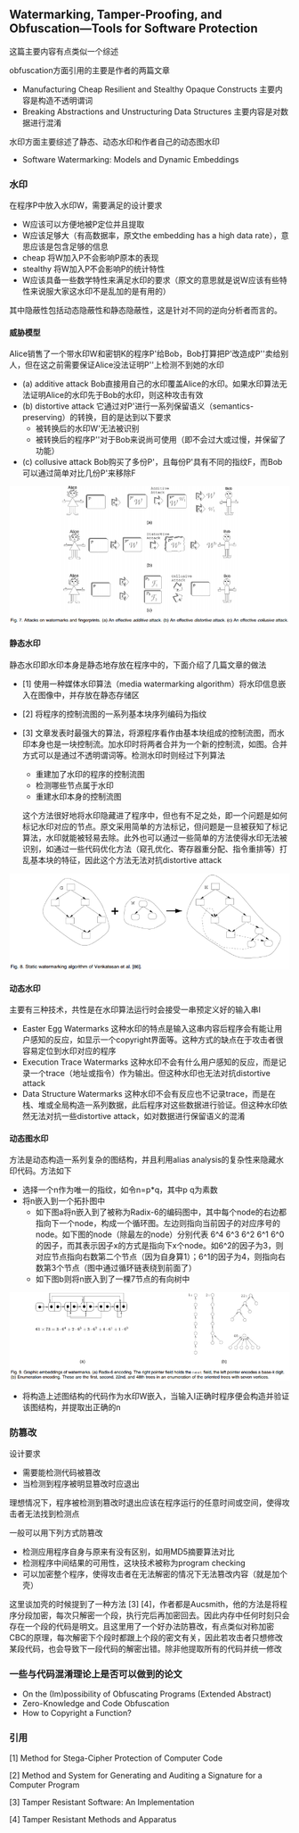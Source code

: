## Watermarking, Tamper-Proofing, and Obfuscation—Tools for Software Protection  
这篇主要内容有点类似一个综述

obfuscation方面引用的主要是作者的两篇文章

* Manufacturing Cheap Resilient and Stealthy Opaque Constructs  主要内容是构造不透明谓词
* Breaking Abstractions and Unstructuring Data Structures  主要内容是对数据进行混淆

水印方面主要综述了静态、动态水印和作者自己的动态图水印

* Software Watermarking: Models and Dynamic Embeddings  

### 水印

在程序P中放入水印W，需要满足的设计要求

* W应该可以方便地被P定位并且提取
* W应该足够大（有高数据率，原文the embedding has a high data rate），意思应该是包含足够的信息
* cheap  将W加入P不会影响P原本的表现
* stealthy  将W加入P不会影响P的统计特性
* W应该具备一些数学特性来满足水印的要求（原文的意思就是说W应该有些特性来说服大家这水印不是乱加的是有用的）

其中隐蔽性包括动态隐蔽性和静态隐蔽性，这是针对不同的逆向分析者而言的。

#### 威胁模型

Alice销售了一个带水印W和密钥K的程序P'给Bob，Bob打算把P'改造成P''卖给别人，但在这之前需要保证Alice没法证明P''上检测不到她的水印

* (a) additive attack  Bob直接用自己的水印覆盖Alice的水印。如果水印算法无法证明Alice的水印先于Bob的水印，则这种攻击有效
* (b) distortive attack  它通过对P'进行一系列保留语义（semantics-preserving）的转换，目的是达到以下要求
  * 被转换后的水印W'无法被识别
  * 被转换后的程序P''对于Bob来说尚可使用（即不会过大或过慢，并保留了功能）
* (c) collusive attack Bob购买了多份P'，且每份P'具有不同的指纹F，而Bob可以通过简单对比几份P'来移除F

![](pic/3_1.png)

#### 静态水印

静态水印即水印本身是静态地存放在程序中的，下面介绍了几篇文章的做法

* [1]  使用一种媒体水印算法（media watermarking algorithm）将水印信息嵌入在图像中，并存放在静态存储区

* [2]  将程序的控制流图的一系列基本块序列编码为指纹

* [3]  文章发表时最强大的算法，将源程序看作由基本块组成的控制流图，而水印本身也是一块控制流。加水印时将两者合并为一个新的控制流，如图。合并方式可以是通过不透明谓词等。检测水印时则经过下列算法

  * 重建加了水印的程序的控制流图
  * 检测哪些节点属于水印
  * 重建水印本身的控制流图

  这个方法很好地将水印隐藏进了程序中，但也有不足之处，即一个问题是如何标记水印对应的节点。原文采用简单的方法标记，但问题是一旦被获知了标记算法，水印就能被轻易去除。此外也可以通过一些简单的方法使得水印无法被识别，如通过一些代码优化方法（窥孔优化、寄存器重分配、指令重排等）打乱基本块的特征，因此这个方法无法对抗distortive attack

![](pic/3_2.png)

#### 动态水印

主要有三种技术，共性是在水印算法运行时会接受一串预定义好的输入串I

* Easter Egg Watermarks  这种水印的特点是输入这串内容后程序会有能让用户感知的反应，如显示一个copyright界面等。这种方式的缺点在于攻击者很容易定位到水印对应的程序
* Execution Trace Watermarks  这种水印不会有什么用户感知的反应，而是记录一个trace（地址或指令）作为输出。但这种水印也无法对抗distortive attack
* Data Structure Watermarks  这种水印不会有反应也不记录trace，而是在栈、堆或全局构造一系列数据，此后程序对这些数据进行验证。但这种水印依然无法对抗一些distortive attack，如对数据进行保留语义的混淆

#### 动态图水印

方法是动态构造一系列复杂的图结构，并且利用alias analysis的复杂性来隐藏水印代码。方法如下

* 选择一个n作为唯一的指纹，如令n=p*q，其中p q为素数
* 将n嵌入到一个拓扑图中
  * 如下图a将n嵌入到了被称为Radix-6的编码图中，其中每个node的右边都指向下一个node，构成一个循环图。左边则指向当前因子的对应序号的node。如下图的node（除最左的node）分别代表 6^4 6^3 6^2 6^1 6^0 的因子，而其表示因子x的方式是指向下x个node。如6^2的因子为3，则对应节点指向右数第二个节点（因为自身算1）；6^1的因子为4，则指向右数第3个节点（图中通过循环链表绕到前面了）
  * 如下图b则将n嵌入到了一棵7节点的有向树中

![](pic/3_3.png)

* 将构造上述图结构的代码作为水印W嵌入，当输入I正确时程序便会构造并验证该图结构，并提取出正确的n

### 防篡改

设计要求

* 需要能检测代码被篡改
* 当检测到程序被明显篡改时应退出

理想情况下，程序被检测到篡改时退出应该在程序运行的任意时间或空间，使得攻击者无法找到检测点

一般可以用下列方式防篡改

* 检测应用程序自身与原来有没有区别，如用MD5摘要算法对比
* 检测程序中间结果的可用性，这块技术被称为program checking
* 可以加密整个程序，使得攻击者在无法解密的情况下无法篡改内容（就是加个壳）

这里谈加壳的时候提到了一种方法 [3] [4]，作者都是Aucsmith，他的方法是将程序分段加密，每次只解密一个段，执行完后再加密回去。因此内存中任何时刻只会存在一个段的代码是明文。且这里用了一个好办法防篡改，有点类似对称加密CBC的原理，每次解密下个段时都跟上个段的密文有关，因此若攻击者只想修改某段代码，也会导致下一段代码的解密出错。除非他提取所有的代码并统一修改

### 一些与代码混淆理论上是否可以做到的论文

* On the (Im)possibility of Obfuscating Programs (Extended Abstract)  
* Zero-Knowledge and Code Obfuscation
* How to Copyright a Function?  

### 引用

[1] Method for Stega-Cipher Protection of Computer Code

[2] Method and System for Generating and Auditing a Signature for a Computer Program

[3] Tamper Resistant Software: An Implementation

[4] Tamper Resistant Methods and Apparatus